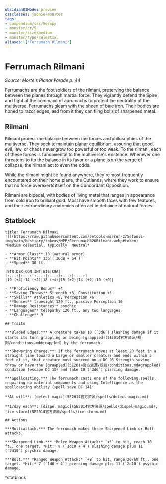 ```yaml
---
obsidianUIMode: preview
cssclasses: json5e-monster
tags:
- compendium/src/5e/mpp
- monster/cr/9
- monster/size/medium
- monster/type/celestial
aliases: ["Ferrumach Rilmani"]
---
```

# Ferrumach Rilmani
*Source: Morte's Planar Parade p. 44*  

Ferrumachs are the foot soldiers of the rilmani, preserving the balance between the planes through martial force. They vigilantly defend the Spire and fight at the command of aurumachs to protect the neutrality of the multiverse. Ferrumachs gleam with the sheen of bare iron. Their bodies are honed to razor edges, and from it they can fling bolts of sharpened metal.

## Rilmani

Rilmani protect the balance between the forces and philosophies of the multiverse. They seek to maintain planar equilibrium, assuring that good, evil, law, or chaos never grow too powerful or too weak. To the rilmani, each of these forces is fundamental to the multiverse's existence. Whenever one threatens to tip the balance in its favor or a plane is on the verge of collapse, the rilmani act to even the odds.

While the rilmani might be found anywhere, they're most frequently encountered on their home plane, the Outlands, where they work to ensure that no force overexerts itself on the Concordant Opposition.

Rilmani are bipedal, with bodies of living metal that ranges in appearance from cold iron to brilliant gold. Most have smooth faces with few features, and their extraordinary anatomies often act in defiance of natural forces.

## Statblock

```ad-statblock
title: Ferrumach Rilmani
![](https://raw.githubusercontent.com/5etools-mirror-2/5etools-img/main/bestiary/tokens/MPP/Ferrumach%20Rilmani.webp#token)
*Medium celestial, typically  Neutral*

- **Armor Class** 18 (natural armor)
- **Hit Points** 136 (`16d8 + 64`)
- **Speed** 30 ft.

|STR|DEX|CON|INT|WIS|CHA|
|:---:|:---:|:---:|:---:|:---:|:---:|
|19 (+4)|14 (+2)|18 (+4)|15 (+2)|14 (+2)|10 (+0)|

- **Proficiency Bonus** +4
- **Saving Throws** Strength +8, Constitution +8
- **Skills** Athletics +8, Perception +6
- **Senses** truesight 120 ft., passive Perception 16
- **Damage Resistances** psychic
- **Languages** telepathy 120 ft., any two languages
- **Challenge** 9

## Traits

***Bladed Edges.*** A creature takes 10 (`3d6`) slashing damage if it starts its turn grappling or being [grappled](5E2014官方资源/规则/conditions.md#grappled) by the ferrumach.

***Skewering Charge.*** If the ferrumach moves at least 20 feet in a straight line toward a Large or smaller creature and ends within 5 feet of it, that creature must succeed on a DC 16 Strength saving throw or have the [grappled](5E2014官方资源/规则/conditions.md#grappled) condition (escape DC 18) and take 10 (`3d6`) piercing damage.

***Spellcasting.*** The ferrumach casts one of the following spells, requiring no material components and using Intelligence as the spellcasting ability (spell save DC 14):

**At will**: [detect magic](5E2014官方资源/spells/detect-magic.md)

**1/day each**: [dispel magic](5E2014官方资源/spells/dispel-magic.md), [ice storm](5E2014官方资源/spells/ice-storm.md)

## Actions

***Multiattack.*** The ferrumach makes three Sharpened Limb or Bolt attacks.

***Sharpened Limb.*** *Melee Weapon Attack:* `+8` to hit, reach 10 ft., one target. *Hit:* 9 (`1d10 + 4`) slashing damage plus 11 (`2d10`) psychic damage.

***Bolt.*** *Ranged Weapon Attack:* `+8` to hit, range 20/60 ft., one target. *Hit:* 7 (`1d6 + 4`) piercing damage plus 11 (`2d10`) psychic damage.
```
^statblock